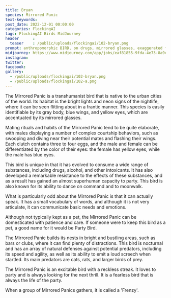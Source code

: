 ```yaml
---
title: Bryan
species: Mirrored Panic
text-keywords: 
post_date: 2022-12-01 00:00:00
categories: FlockingAI
tags: FlockingAI Birds MidJourney 
header      :
  teaser    : /public/uploads/flockingai/102-bryan.png
prompt: anthropomorphic BIRD, on drugs, mirrored glasses, exaggerated face, scared, freaking out, transmetropolitan, transhumanist , on a white background
midjourney: https://www.midjourney.com/app/jobs/eaf81855-9fda-4e73-8a9e-a9cd1994451a
instagram: 
twitter: 
facebook: 
gallery: 
  - /public/uploads/flockingai/102-bryan.png
  - /public/uploads/flockingai/102-a.png
---
```

The Mirrored Panic is a transhumanist bird that is native to the urban cities of the world. Its habitat is the bright lights and neon signs of the nightlife, where it can be seen flitting about in a frantic manner. This species is easily identifiable by its gray body, blue wings, and yellow eyes, which are accentuated by its mirrored glasses.

Mating rituals and habits of the Mirrored Panic tend to be quite elaborate, with males displaying a number of complex courtship behaviors, such as swooping and diving near their potential mates and flashing their wings. Each clutch contains three to four eggs, and the male and female can be differentiated by the color of their eyes: the female has yellow eyes, while the male has blue eyes.

This bird is unique in that it has evolved to consume a wide range of substances, including drugs, alcohol, and other intoxicants. It has also developed a remarkable resistance to the effects of these substances, and as a result has gained an almost superhuman capacity to party. This bird is also known for its ability to dance on command and to moonwalk.

What is particularly odd about the Mirrored Panic is that it can actually speak. It has a small vocabulary of words, and although it is not very articulate, it can communicate basic needs and emotions.

Although not typically kept as a pet, the Mirrored Panic can be domesticated with patience and care. If someone were to keep this bird as a pet, a good name for it would be Party Bird.

The Mirrored Panic builds its nests in bright and bustling areas, such as bars or clubs, where it can find plenty of distractions. This bird is nocturnal and has an array of natural defenses against potential predators, including its speed and agility, as well as its ability to emit a loud screech when startled. Its main predators are cats, rats, and larger birds of prey.

The Mirrored Panic is an excitable bird with a reckless streak. It loves to party and is always looking for the next thrill. It is a fearless bird that is always the life of the party.

When a group of Mirrored Panics gathers, it is called a 'Frenzy'.
